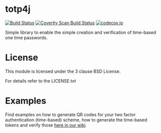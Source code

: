 totp4j
============

[![Build Status](https://travis-ci.org/tuxbox/totp4j.png?branch=master)](https://travis-ci.org/tuxbox/totp4j)
[![Coverity Scan Build Status](https://scan.coverity.com/projects/5632/badge.svg)](https://scan.coverity.com/projects/5632)
[![codecov.io](https://codecov.io/github/tuxbox/totp4j/coverage.svg?branch=master)](https://codecov.io/github/tuxbox/totp4j?branch=master)

Simple library to enable the simple creation and verification of time-based one time passwords.

License
========
This module is licensed under the 3 clause BSD License.

For details refer to the LICENSE.txt

Examples
========
Find examples on how to generate QR codes for your two factor authentication (time-based) scheme, how to generate the time-based tokens and verify those [here in our wiki](https://github.com/tuxbox/totp4j/wiki/Examples).


